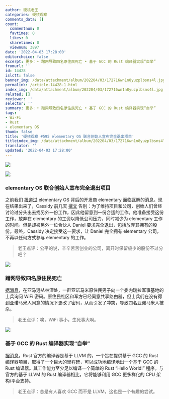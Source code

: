 ```yaml
---
author: 硬核老王
categories: 硬核观察
comments_data: []
count:
  commentnum: 0
  favtimes: 0
  likes: 0
  sharetimes: 0
  viewnum: 3897
date: '2022-04-03 17:28:00'
editorchoice: false
excerpt: 更多：• 蹭网导致四名原住民死亡 • 基于 GCC 的 Rust 编译器实现“自举”
fromurl: ''
id: 14428
islctt: false
banner_img: /data/attachment/album/202204/03/172716wn1n8yuzplbsns4l.jpg
permalink: /article-14428-1.html
index_img: /data/attachment/album/202204/03/172716wn1n8yuzplbsns4l.jpg
related: []
reviewer: ''
selector: ''
summary: 更多：• 蹭网导致四名原住民死亡 • 基于 GCC 的 Rust 编译器实现“自举”
tags:
- Wi-Fi
- Rust
- elementary OS
thumb: false
title: '硬核观察 #595 elementary OS 联合创始人宣布完全退出项目'
titleindex_img: /data/attachment/album/202204/03/172716wn1n8yuzplbsns4l.jpg
translator: ''
updated: '2022-04-03 17:28:00'
---
```


![](/data/attachment/album/202204/03/172716wn1n8yuzplbsns4l.jpg)


![](/data/attachment/album/202204/03/172732torz6gauzaeffg7e.jpg)


### elementary OS 联合创始人宣布完全退出项目


之前我们 [报道过](/article-14348-1.html) elementary OS 背后的开发商 elementary 面临瓦解的消息。现在结果出来了，Cassidy 前几天 [撰文](https://cassidyjames.com/blog/farewell-elementary/) 告别：为了维持项目和公司，创始人们曾经讨论过分头出去找另外一份工作，因此他留意到一份合适的工作。他准备接受这份工作，放弃在 elementary 的工资以降低公司压力，同时减少为 elementary 工作的时间。但是却被另外一位合伙人 Daniel 要求完全退出，包括放弃其拥有的股份。最终，Cassidy 决定接受这一要求，让 Daniel 完全拥有 elementary 公司，不再以任何方式参与 elementary 的工作。



> 
> 老王点评：公平的说，辛辛苦苦创业的公司，离开时保留极少的股份不过分吧？
> 
> 
> 


![](/data/attachment/album/202204/03/172745fc0caannfsnwd0nt.jpg)


### 蹭网导致四名原住民死亡


[据消息](https://www.washingtonpost.com/world/2022/03/31/venezuela-army-yanomami-killing/)，在亚马逊丛林深处，一群亚诺马米原住民男子向一个委内瑞拉军事基地的士兵询问 WiFi 密码。原住民社区和军方已经同意共享路由器，但士兵们在没有得到亚诺马米人同意的情况下更改了密码，从而引发了冲突，导致四名亚诺马米人被杀。



> 
> 老王点评：唉，WiFi 事小，生死事大啊。
> 
> 
> 


![](/data/attachment/album/202204/03/172803bzt3rgwl77z7p7p3.jpg)


### 基于 GCC 的 Rust 编译器实现“自举”


[据消息](https://www.phoronix.com/scan.php?page=news_item&px=Rustc-Bootstrap-GCC-Code-Gen)，Rust 官方的编译器是基于 LLVM 的，一个旨在提供基于 GCC 的 Rust 编译器项目，取得了一个巨大的里程碑，可以成功地编译地出一个基于 GCC 的 Rust 编译器。其工作能力至少足以编译一个简单的 Rust “Hello World!” 程序。与官方的基于 LLVM 的 Rust 编译器相比，它将能够利用 GCC 更多样化的 CPU 架构/平台支持。



> 
> 老王点评：总是有人喜欢 GCC 而不是 LLVM，这也是一个有趣的尝试。
> 
> 
>